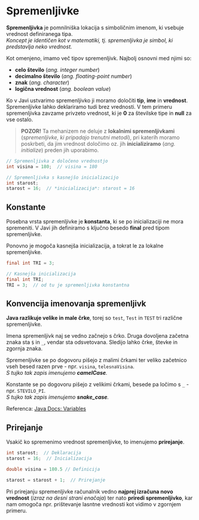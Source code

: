 # Spremenljivke

**Spremenljivka** je pomnilniška lokacija s simboličnim imenom, ki vsebuje vrednost definiranega tipa.  
_Koncept je identičen kot v matematiki, tj. spremenljivka je simbol, ki predstavlja neko vrednost._

Kot omenjeno, imamo več tipov spremenljivk. Najbolj osnovni med njimi so:

- **celo število** (_ang. integer number_)
- **decimalno število** (_ang. floating-point number_)
- **znak** (_ang. character_)
- **logična vrednost** (_ang. boolean value_)

Ko v Javi ustvarimo spremenljivko ji moramo določiti **tip**, **ime** in **vrednost**.  
Spremenljivke lahko deklariramo tudi brez vrednosti. V tem primeru spremenljivka zavzame privzeto vrednost, ki je **0** za številske tipe in **null** za vse ostalo.

> **POZOR!** Ta mehanizem ne deluje z **lokalnimi spremenljivkami** (_spremenljivke, ki pripadajo trenutni metodi_), pri katerih moramo poskrbeti, da jim vrednost določimo oz. jih **inicializiramo** (_ang. initialize_) preden jih uporabimo.

```java
// Spremenljivka z določeno vrednostjo
int visina = 180;  // visina = 180

// Spremenljivka s kasnejšo inicializacijo
int starost;
starost = 16;  // *inicializacija*: starost = 16
```

## Konstante

Posebna vrsta spremenljivke je **konstanta**, ki se po inicializaciji ne mora spremeniti. V Javi jih definiramo s ključno besedo **final** pred tipom spremenljivke.

Ponovno je mogoča kasnejša inicializacija, a tokrat le za lokalne spremenljivke.

```java
final int TRI = 3;

// Kasnejša inicializacija
final int TRI;
TRI = 3;  // od tu je spremenljivka konstantna
```

## Konvencija imenovanja spremenljivk

**Java razlikuje velike in male črke**, torej so `test`, `Test` in `TEST` tri različne spremenljivke.

Imena spremenljivk naj se vedno začnejo s črko. Druga dovoljena začetna znaka sta `$` in `_`, vendar sta odsvetovana. Sledijo lahko črke, števke in zgornja znaka.

Spremenljivke se po dogovoru pišejo z malimi črkami ter veliko začetnico vseh besed razen prve - npr. `visina`, `telesnaVisina`.  
_S tujko tak zapis imenujemo **camelCase**._

Konstante se po dogovoru pišejo z velikimi črkami, besede pa ločimo s `_` - npr. `STEVILO_PI`.  
_S tujko tak zapis imenujemo **snake_case**._

Referenca: [Java Docs: Variables](https://docs.oracle.com/javase/tutorial/java/nutsandbolts/variables.html)

## Prirejanje

Vsakič ko spremenimo vrednost spremenljivke, to imenujemo **prirejanje**.

```java
int starost;  // Deklaracija
starost = 16;  // Inicializacija

double visina = 180.5 // Definicija

starost = starost + 1;  // Prirejanje
```

Pri prirejanju spremenljivke računalnik vedno **najprej izračuna novo vrednost** (_izraz na desni strani enačaja_) ter nato **priredi spremenljivko**, kar nam omogoča npr. prištevanje lasntne vrednosti kot vidimo v zgornjem primeru.
